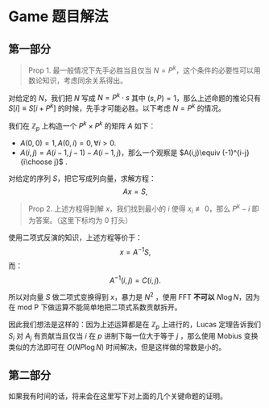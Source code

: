# Game  题目解法

## 第一部分

>  Prop 1. 最一般情况下先手必胜当且仅当 $N=P^k$，这个条件的必要性可以用数论知识，考虑同余关系得出。

对给定的 $N$，我们把 $N$ 写成 $N=P^k\cdot s$ 其中 $(s,P)=1$，那么上述命题的推论只有 $S[i]\equiv S[i+P^k]$ 的时候，先手才可能必胜。以下考虑 $N=P^k$ 的情况。

我们在 $\mathbb{Z}_p$ 上构造一个 $P^k\times P^k$ 的矩阵 $A$ 如下：

* $A(0, 0)=1, A(0, i)=0, \forall i > 0$.
* $A(i, j)=A(i - 1, j - 1) - A(i - 1, j)$，那么一个观察是 $A(i,j)\equiv (-1)^{i-j} {i\choose j}$ .

对给定的序列 $S$，把它写成列向量，求解方程：
$$
Ax = S,
$$

>  Prop 2. 上述方程得到解 $x$，我们找到最小的 $i$ 使得 $x_i\not\equiv 0$，那么 $P^k-i$ 即为答案。（这里下标均为 $0$ 打头）

使用二项式反演的知识，上述方程等价于：
$$
x=A^{-1}S,
$$
而：
$$
A^{-1}(i, j) = C(i, j).
$$

所以对向量 $S$ 做二项式变换得到 $x$，暴力是 $N^2$ ，使用 FFT **不可以** $N\log N$，因为在 mod P 下做运算不能简单地把二项式系数贡献拆开。

因此我们想法是这样的：因为上述运算都是在 $\mathbb{Z}_p$ 上进行的，Lucas 定理告诉我们 $S_i$ 对 $A_j$ 有贡献当且仅当 $i$ 在 $p$ 进制下每一位大于等于 $j$ ，那么使用 Mobius 变换类似的方法即可在 $O(NP\log N)$ 时间解决，但是这样做的常数是小的。

## 第二部分

如果我有时间的话，将来会在这里写下对上面的几个关键命题的证明。
